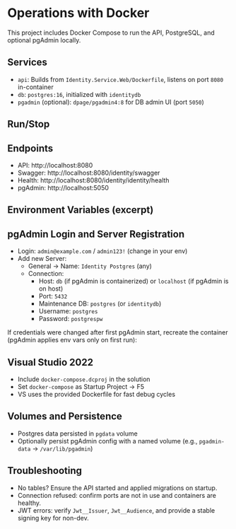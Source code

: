 ﻿# Operations with Docker

This project includes Docker Compose to run the API, PostgreSQL, and optional pgAdmin locally.

## Services
- `api`: Builds from `Identity.Service.Web/Dockerfile`, listens on port `8080` in-container
- `db`: `postgres:16`, initialized with `identitydb`
- `pgadmin` (optional): `dpage/pgadmin4:8` for DB admin UI (port `5050`)

## Run/Stop

## Endpoints
- API: http://localhost:8080
- Swagger: http://localhost:8080/identity/swagger
- Health: http://localhost:8080/identity/identity/health
- pgAdmin: http://localhost:5050

## Environment Variables (excerpt)

## pgAdmin Login and Server Registration
- Login: `admin@example.com` / `admin123!` (change in your env)
- Add new Server:
  - General → Name: `Identity Postgres` (any)
  - Connection:
    - Host: `db` (if pgAdmin is containerized) or `localhost` (if pgAdmin is on host)
    - Port: `5432`
    - Maintenance DB: `postgres` (or `identitydb`)
    - Username: `postgres`
    - Password: `postgrespw`

If credentials were changed after first pgAdmin start, recreate the container (pgAdmin applies env vars only on first run):

## Visual Studio 2022
- Include `docker-compose.dcproj` in the solution
- Set `docker-compose` as Startup Project → F5
- VS uses the provided Dockerfile for fast debug cycles

## Volumes and Persistence
- Postgres data persisted in `pgdata` volume
- Optionally persist pgAdmin config with a named volume (e.g., `pgadmin-data` → `/var/lib/pgadmin`)

## Troubleshooting
- No tables? Ensure the API started and applied migrations on startup.
- Connection refused: confirm ports are not in use and containers are healthy.
- JWT errors: verify `Jwt__Issuer`, `Jwt__Audience`, and provide a stable signing key for non-dev.
